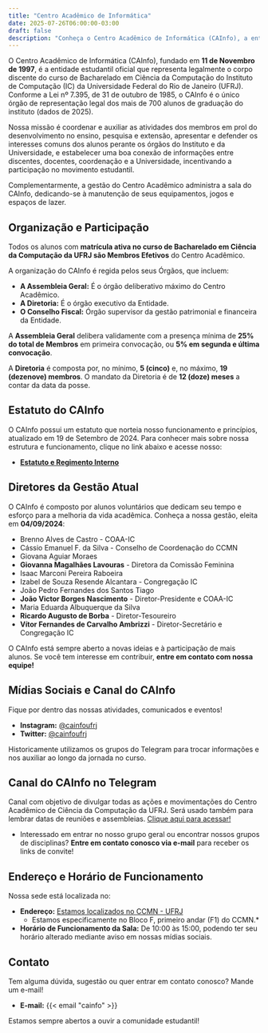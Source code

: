 ```yaml
---
title: "Centro Acadêmico de Informática"
date: 2025-07-26T06:00:00-03:00
draft: false
description: "Conheça o Centro Acadêmico de Informática (CAInfo), a entidade representativa dos alunos de graduação do Instituto de Computação da UFRJ."
---
```


O Centro Acadêmico de Informática (CAInfo), fundado em **11 de Novembro de 1997**, é a entidade estudantil oficial que representa legalmente o corpo discente do curso de Bacharelado em Ciência da Computação do Instituto de Computação (IC) da Universidade Federal do Rio de Janeiro (UFRJ). Conforme a Lei nº 7.395, de 31 de outubro de 1985, o CAInfo é o único órgão de representação legal dos mais de 700 alunos de graduação do instituto (dados de 2025).

Nossa missão é coordenar e auxiliar as atividades dos membros em prol do desenvolvimento no ensino, pesquisa e extensão, apresentar e defender os interesses comuns dos alunos perante os órgãos do Instituto e da Universidade, e estabelecer uma boa conexão de informações entre discentes, docentes, coordenação e a Universidade, incentivando a participação no movimento estudantil.

Complementarmente, a gestão do Centro Acadêmico administra a sala do CAInfo, dedicando-se à manutenção de seus equipamentos, jogos e espaços de lazer.

## Organização e Participação

Todos os alunos com **matrícula ativa no curso de Bacharelado em Ciência da Computação da UFRJ são Membros Efetivos** do Centro Acadêmico.

A organização do CAInfo é regida pelos seus Órgãos, que incluem:
- **A Assembleia Geral:** É o órgão deliberativo máximo do Centro Acadêmico.
- **A Diretoria:** É o órgão executivo da Entidade.
- **O Conselho Fiscal:** Órgão supervisor da gestão patrimonial e financeira da Entidade.

A **Assembleia Geral** delibera validamente com a presença mínima de **25% do total de Membros** em primeira convocação, ou **5% em segunda e última convocação**.

A **Diretoria** é composta por, no mínimo, **5 (cinco)** e, no máximo, **19 (dezenove) membros**. O mandato da Diretoria é de **12 (doze) meses** a contar da data da posse.

## Estatuto do CAInfo

O CAInfo possui um estatuto que norteia nosso funcionamento e princípios, atualizado em 19 de Setembro de 2024. Para conhecer mais sobre nossa estrutura e funcionamento, clique no link abaixo e acesse nosso:

- **<a href="https://docs.google.com/document/d/1Mbk4geOVQWRRErwXDx4hruq4VilxJaCZd41Jc90Jkr0/edit?usp=sharing" target="_blank">Estatuto e Regimento Interno</a>**

## Diretores da Gestão Atual

O CAInfo é composto por alunos voluntários que dedicam seu tempo e esforço para a melhoria da vida acadêmica. Conheça a nossa gestão, eleita em **04/09/2024**:

- Brenno Alves de Castro - COAA-IC
- Cássio Emanuel F. da Silva - Conselho de Coordenação do CCMN
- Giovana Aguiar Moraes
- **Giovanna Magalhães Lavouras** - Diretora da Comissão Feminina
- Isaac Marconi Pereira Raboeira
- Izabel de Souza Resende Alcantara - Congregação IC
- João Pedro Fernandes dos Santos Tiago
- **João Victor Borges Nascimento** - Diretor-Presidente e COAA-IC
- Maria Eduarda Albuquerque da Silva
- **Ricardo Augusto de Borba** - Diretor-Tesoureiro
- **Vítor Fernandes de Carvalho Ambrizzi** - Diretor-Secretário e Congregação IC

O CAInfo está sempre aberto a novas ideias e à participação de mais alunos. Se você tem interesse em contribuir, **entre em contato com nossa equipe!**


## Mídias Sociais e Canal do CAInfo

Fique por dentro das nossas atividades, comunicados e eventos!

* **Instagram:** <a href="https://www.instagram.com/cainfoufrj/" target="_blank">@cainfoufrj</a>
* **Twitter:** <a href="https://x.com/cainfoufrj" target="_blank">@cainfoufrj</a>

Historicamente utilizamos os grupos do Telegram para trocar informações e nos auxiliar ao longo da jornada no curso.

## Canal do CAInfo no Telegram

Canal com objetivo de divulgar todas as ações e movimentações do Centro Acadêmico de Ciência da Computação da UFRJ. Será usado também para lembrar datas de reuniões e assembleias. <a href="https://t.me/cainfoufrj" target="_blank">Clique aqui para acessar!</a>
* Interessado em entrar no nosso grupo geral ou encontrar nossos grupos de disciplinas? **Entre em contato conosco via e-mail** para receber os links de convite!

## Endereço e Horário de Funcionamento

Nossa sede está localizada no:

- **Endereço:** [Estamos localizados no CCMN - UFRJ](/info/contato)
  - Estamos especificamente no Bloco F, primeiro andar (F1) do CCMN.*
- **Horário de Funcionamento da Sala:** De 10:00 às 15:00, podendo ter seu horário alterado mediante aviso em nossas mídias sociais.

## Contato

Tem alguma dúvida, sugestão ou quer entrar em contato conosco? Mande um e-mail!

- **E-mail:** {{< email "cainfo" >}}

Estamos sempre abertos a ouvir a comunidade estudantil!

